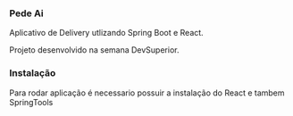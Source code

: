 ### Pede Ai

Aplicativo de Delivery utlizando Spring Boot e React.

Projeto desenvolvido na semana DevSuperior.


### Instalação

Para rodar aplicação é necessario possuir a instalação do React e tambem SpringTools
